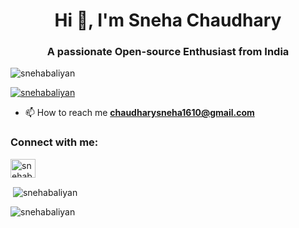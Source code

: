 <h1 align="center">Hi 👋, I'm Sneha Chaudhary</h1>
<h3 align="center">A passionate Open-source Enthusiast from India</h3>

<p align="left"> <img src="https://komarev.com/ghpvc/?username=snehabaliyan&label=Profile%20views&color=0e75b6&style=flat" alt="snehabaliyan" /> </p>

<p align="left"> <a href="https://github.com/ryo-ma/github-profile-trophy"><img src="https://github-profile-trophy.vercel.app/?username=snehabaliyan" alt="snehabaliyan" /></a> </p>

- 📫 How to reach me **chaudharysneha1610@gmail.com**

<h3 align="left">Connect with me:</h3>
<p align="left">
<a href="https://instagram.com/snehabaliyan" target="blank"><img align="center" src="https://raw.githubusercontent.com/rahuldkjain/github-profile-readme-generator/master/src/images/icons/Social/instagram.svg" alt="snehabaliyan" height="30" width="40" /></a>
</p>

<p>&nbsp;<img align="center" src="https://github-readme-stats.vercel.app/api?username=snehabaliyan&show_icons=true&locale=en" alt="snehabaliyan" /></p>

<p><img align="center" src="https://github-readme-streak-stats.herokuapp.com/?user=snehabaliyan&" alt="snehabaliyan" /></p>
